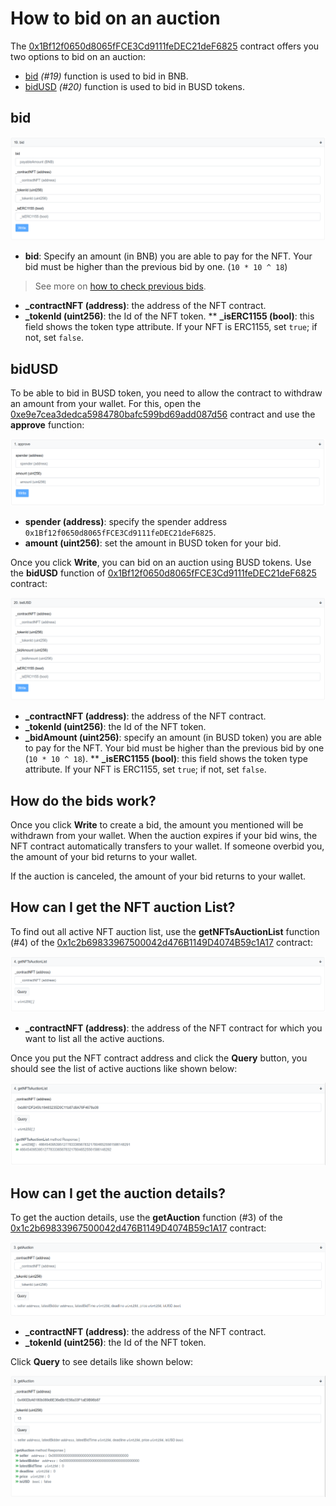 # How to bid on an auction 

The [0x1Bf12f0650d8065fFCE3Cd9111feDEC21deF6825](https://bscscan.com/address/0x1Bf12f0650d8065fFCE3Cd9111feDEC21deF6825#writeContract) contract offers you two options to bid on an auction:

* [bid](#bid) *(#19)* function is used to bid in BNB.
* [bidUSD](#bidusd) *(#20)* function is used to bid in BUSD tokens.

## bid

![bid](./../media-assets/bid.png)

* **bid**: Specify an amount (in BNB) you are able to pay for the NFT. Your bid must be higher than the previous bid by one. (`10 * 10 ^ 18`)
>See more on [how to check previous bids](#how-can-i-get-the-auction-details).
* **_contractNFT (address)**: the address of the NFT contract.
* **_tokenId (uint256)**: the Id of the NFT token.
** **_isERC1155 (bool)**: this field shows the token type attribute. If your NFT is ERC1155, set `true`; if not, set `false`.

## bidUSD

To be able to bid in BUSD token, you need to allow the contract to withdraw an amount from your wallet.
For this, open the [0xe9e7cea3dedca5984780bafc599bd69add087d56](https://bscscan.com/address/0xe9e7cea3dedca5984780bafc599bd69add087d56#writeContract) contract and use the **approve** function:

![approve-busd](./../media-assets/approve-busd.png)

* **spender (address)**: specify the spender address `0x1Bf12f0650d8065fFCE3Cd9111feDEC21deF6825`.
* **amount (uint256)**: set the amount in BUSD token for your bid.

Once you click **Write**, you can bid on an auction using BUSD tokens. 
Use the **bidUSD** function of [0x1Bf12f0650d8065fFCE3Cd9111feDEC21deF6825](https://bscscan.com/address/0x1Bf12f0650d8065fFCE3Cd9111feDEC21deF6825#writeContract) contract:

![bidUSD](./../media-assets/bid-usd.png)

* **_contractNFT (address)**: the address of the NFT contract.
* **_tokenId (uint256)**: the Id of the NFT token.
* **_bidAmount (uint256)**: specify an amount (in BUSD token) you are able to pay for the NFT. Your bid must be higher than the previous bid by one (`10 * 10 ^ 18`).
** **_isERC1155 (bool)**: this field shows the token type attribute. If your NFT is ERC1155, set `true`; if not, set `false`.

## How do the bids work?

Once you click **Write** to create a bid, the amount you mentioned will be withdrawn from your wallet. When the auction expires if your bid wins, the NFT contract automatically transfers to your wallet. If someone overbid you, the amount of your bid returns to your wallet.

If the auction is canceled, the amount of your bid returns to your wallet.

## How can I get the NFT auction List?

To find out all active NFT auction list, use the **getNFTsAuctionList** function (#4) of the [0x1c2b69833967500042d476B1149D4074B59c1A17](https://bscscan.com/address/0x1c2b69833967500042d476B1149D4074B59c1A17#readContract) contract:

![get-auction-list](./../media-assets/get-auction-list.png)

* **_contractNFT (address)**: the address of the NFT contract for which you want to list all the active auctions.

Once you put the NFT contract address and click the **Query** button, you should see the list of active auctions like shown below:

![get-auction-list-example](./../media-assets/get-auction-list-example.png)

## How can I get the auction details?

To get the auction details, use the **getAuction** function (#3) of the [0x1c2b69833967500042d476B1149D4074B59c1A17](https://bscscan.com/address/0x1c2b69833967500042d476B1149D4074B59c1A17#readContract) contract:

![get-auction](./../media-assets/get-auction.png)

* **_contractNFT (address)**: the address of the NFT contract.
* **_tokenId (uint256)**: the Id of the NFT token.

Click **Query** to see details like shown below:

![get-auction-example](./../media-assets/get-auction-example.png)

